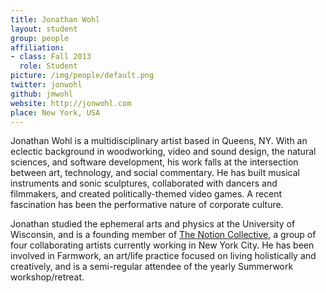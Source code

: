 ```yaml
---
title: Jonathan Wohl
layout: student
group: people
affiliation:
- class: Fall 2013
  role: Student
picture: /img/people/default.png
twitter: jonwohl
github: jmwohl
website: http://jonwohl.com
place: New York, USA
---
```

Jonathan Wohl is a multidisciplinary artist based in Queens, NY.  With an eclectic background in woodworking, video and sound design, the natural sciences, and software development, his work falls at the intersection between art, technology, and social commentary.  He has built musical instruments and sonic sculptures, collaborated with dancers and filmmakers, and created politically-themed video games.  A recent fascination has been the performative nature of corporate culture.

Jonathan studied the ephemeral arts and physics at the University of Wisconsin, and is a founding member of [The Notion Collective](http://notioncollective.com/), a group of four collaborating artists currently working in New York City.  He has been involved in Farmwork, an art/life practice focused on living holistically and creatively, and is a semi-regular attendee of the yearly Summerwork workshop/retreat.

